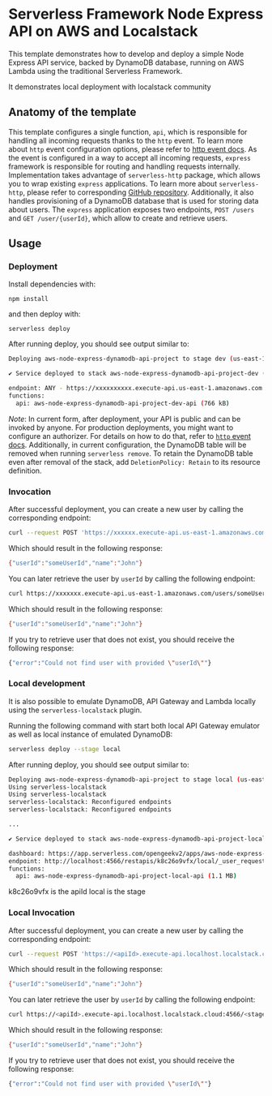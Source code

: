 <!--
title: 'Serverless Framework Node Express API service backed by DynamoDB on AWS and localstack'
description: 'This template demonstrates how to develop and deploy a simple Node Express API service backed by DynamoDB running on AWS Lambda using the traditional Serverless Framework. It demonstrates local deployment with localstack community'
layout: Doc
framework: v3
platform: AWS / Localstack
language: nodeJS
priority: 1
authorLink: 'https://github.com/opengeekv2'
authorName: 'Marc Mauri'
authorAvatar: 'https://avatars.githubusercontent.com/u/901282?v=4'
-->

# Serverless Framework Node Express API on AWS and Localstack

This template demonstrates how to develop and deploy a simple Node Express API service, backed by DynamoDB database, running on AWS Lambda using the traditional Serverless Framework.

It demonstrates local deployment with localstack community


## Anatomy of the template

This template configures a single function, `api`, which is responsible for handling all incoming requests thanks to the `http` event. To learn more about `http` event configuration options, please refer to [http event docs](https://www.serverless.com/framework/docs/providers/aws/events/apigateway). As the event is configured in a way to accept all incoming requests, `express` framework is responsible for routing and handling requests internally. Implementation takes advantage of `serverless-http` package, which allows you to wrap existing `express` applications. To learn more about `serverless-http`, please refer to corresponding [GitHub repository](https://github.com/dougmoscrop/serverless-http). Additionally, it also handles provisioning of a DynamoDB database that is used for storing data about users. The `express` application exposes two endpoints, `POST /users` and `GET /user/{userId}`, which allow to create and retrieve users.

## Usage

### Deployment

Install dependencies with:

```
npm install
```

and then deploy with:

```
serverless deploy
```

After running deploy, you should see output similar to:

```bash
Deploying aws-node-express-dynamodb-api-project to stage dev (us-east-1)

✔ Service deployed to stack aws-node-express-dynamodb-api-project-dev (196s)

endpoint: ANY - https://xxxxxxxxxx.execute-api.us-east-1.amazonaws.com
functions:
  api: aws-node-express-dynamodb-api-project-dev-api (766 kB)
```

_Note_: In current form, after deployment, your API is public and can be invoked by anyone. For production deployments, you might want to configure an authorizer. For details on how to do that, refer to [`http` event docs](https://www.serverless.com/framework/docs/providers/aws/events/apigateway). Additionally, in current configuration, the DynamoDB table will be removed when running `serverless remove`. To retain the DynamoDB table even after removal of the stack, add `DeletionPolicy: Retain` to its resource definition.

### Invocation

After successful deployment, you can create a new user by calling the corresponding endpoint:

```bash
curl --request POST 'https://xxxxxx.execute-api.us-east-1.amazonaws.com/users' --header 'Content-Type: application/json' --data-raw '{"name": "John", "userId": "someUserId"}'
```

Which should result in the following response:

```bash
{"userId":"someUserId","name":"John"}
```

You can later retrieve the user by `userId` by calling the following endpoint:

```bash
curl https://xxxxxxx.execute-api.us-east-1.amazonaws.com/users/someUserId
```

Which should result in the following response:

```bash
{"userId":"someUserId","name":"John"}
```

If you try to retrieve user that does not exist, you should receive the following response:

```bash
{"error":"Could not find user with provided \"userId\""}
```

### Local development

It is also possible to emulate DynamoDB, API Gateway and Lambda locally using the `serverless-localstack` plugin. 

Running the following command with start both local API Gateway emulator as well as local instance of emulated DynamoDB:

```bash
serverless deploy --stage local
```
After running deploy, you should see output similar to:

```bash
Deploying aws-node-express-dynamodb-api-project to stage local (us-east-1, "serverless" provider)
Using serverless-localstack
Using serverless-localstack
serverless-localstack: Reconfigured endpoints
serverless-localstack: Reconfigured endpoints

...

✔ Service deployed to stack aws-node-express-dynamodb-api-project-local (30s)

dashboard: https://app.serverless.com/opengeekv2/apps/aws-node-express-dynamodb-api-project/aws-node-express-dynamodb-api-project/local/us-east-1
endpoint: http://localhost:4566/restapis/k8c26o9vfx/local/_user_request_
functions:
  api: aws-node-express-dynamodb-api-project-local-api (1.1 MB)
```

k8c26o9vfx is the apiId
local is the stage

### Local Invocation

After successful deployment, you can create a new user by calling the corresponding endpoint:

```bash
curl --request POST 'https://<apiId>.execute-api.localhost.localstack.cloud:4566/<stage>/users' --header 'Content-Type: application/json' --data-raw '{"name": "John", "userId": "someUserId"}'
```

Which should result in the following response:

```bash
{"userId":"someUserId","name":"John"}
```

You can later retrieve the user by `userId` by calling the following endpoint:

```bash
curl https://<apiId>.execute-api.localhost.localstack.cloud:4566/<stage>/users/someUserId
```

Which should result in the following response:

```bash
{"userId":"someUserId","name":"John"}
```

If you try to retrieve user that does not exist, you should receive the following response:

```bash
{"error":"Could not find user with provided \"userId\""}
```